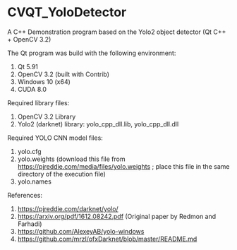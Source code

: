 # CVQT_YoloDetector
A C++ Demonstration program based on the Yolo2 object detector (Qt C++ + OpenCV 3.2)

The Qt program was build with the following environment:
1. Qt 5.91
2. OpenCV 3.2 (built with Contrib)
3. Windows 10 (x64)
4. CUDA 8.0

Required library files:
1. OpenCV 3.2 Library
2. Yolo2 (darknet) library: yolo_cpp_dll.lib, yolo_cpp_dll.dll

Required YOLO CNN model files:
1. yolo.cfg 
2. yolo.weights (download this file from https://pjreddie.com/media/files/yolo.weights ; place this file in the same directory of the execution file) 
3. yolo.names

References:
1. https://pjreddie.com/darknet/yolo/
2. https://arxiv.org/pdf/1612.08242.pdf   (Original paper by Redmon and Farhadi)
3. https://github.com/AlexeyAB/yolo-windows
4. https://github.com/mrzl/ofxDarknet/blob/master/README.md
